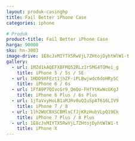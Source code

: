 ```yaml
---
layout: produk-casinghp
title: Fail Better iPhone Case
categories: iphone

# Produk
product-title: Fail Better iPhone Case
harga: 90000
sku: hn-3003
image-drive: 1E8cJxMIYTX5RwVjL7ZHtojDyhtWlW1-t
gallery:
  - url: 1MZd1kAQEFXBFMQ52RLz1rSMG4TOMei_g
    title: iPhone 5 / 5s / SE
  - url: 1HDD9XFEzt1jhZF-iPLBwjwdc6doHRy5C
    title: iPhone 6 / 6s
  - url: 1FfA9P7QIvcGr9_QmQo-FHfYtKwWcGKgJ
    title: iPhone 6 Plus / 6s Plus
  - url: 1jTaVxyHoLB1aMJRv0uQIuSpAT616LIV9
    title: iPhone 7 / 8
  - url: 1lh2WUCBXSCBMlxCfJjKRzHubVLpQ19Ek
    title: iPhone 7 Plus / 8 Plus
  - url: 1E8cJxMIYTX5RwVjL7ZHtojDyhtWlW1-t
    title: iPhone X
---
```

